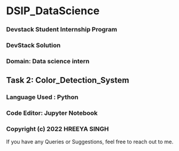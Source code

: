 # DSIP_DataScience
### Devstack Student Internship Program
### DevStack Solution

### Domain: Data science intern
## Task 2: Color_Detection_System
### Language Used : Python
### Code Editor: Jupyter Notebook

### Copyright (c) 2022 HREEYA SINGH

If you have any Queries or Suggestions, feel free to reach out to me.
